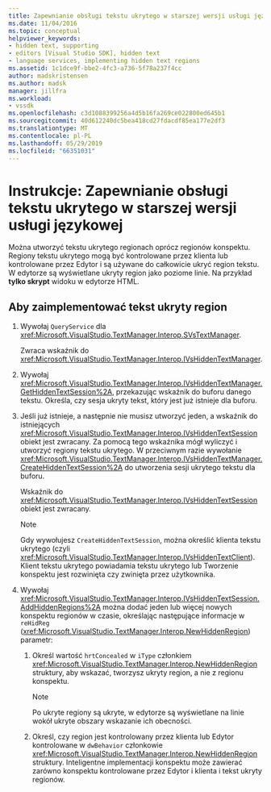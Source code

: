 ```yaml
---
title: Zapewnianie obsługi tekstu ukrytego w starszej wersji usługi językowej
ms.date: 11/04/2016
ms.topic: conceptual
helpviewer_keywords:
- hidden text, supporting
- editors [Visual Studio SDK], hidden text
- language services, implementing hidden text regions
ms.assetid: 1c1dce9f-bbe2-4fc3-a736-5f78a237f4cc
author: madskristensen
ms.author: madsk
manager: jillfra
ms.workload:
- vssdk
ms.openlocfilehash: c3d1088399256a4d5b16fa269ce022800ed645b1
ms.sourcegitcommit: 40d612240dc5bea418cd27fdacdf85ea177e2df3
ms.translationtype: MT
ms.contentlocale: pl-PL
ms.lasthandoff: 05/29/2019
ms.locfileid: "66351031"
---
```

# <a name="how-to-provide-hidden-text-support-in-a-legacy-language-service"></a>Instrukcje: Zapewnianie obsługi tekstu ukrytego w starszej wersji usługi językowej
Można utworzyć tekstu ukrytego regionach oprócz regionów konspektu. Regiony tekstu ukrytego mogą być kontrolowane przez klienta lub kontrolowane przez Edytor i są używane do całkowicie ukryć region tekstu. W edytorze są wyświetlane ukryty region jako poziome linie. Na przykład **tylko skrypt** widoku w edytorze HTML.

## <a name="to-implement-a-hidden-text-region"></a>Aby zaimplementować tekst ukryty region

1. Wywołaj `QueryService` dla <xref:Microsoft.VisualStudio.TextManager.Interop.SVsTextManager>.

     Zwraca wskaźnik do <xref:Microsoft.VisualStudio.TextManager.Interop.IVsHiddenTextManager>.

2. Wywołaj <xref:Microsoft.VisualStudio.TextManager.Interop.IVsHiddenTextManager.GetHiddenTextSession%2A>, przekazując wskaźnik do buforu danego tekstu. Określa, czy sesja ukryty tekst, który jest już istnieje dla buforu.

3. Jeśli już istnieje, a następnie nie musisz utworzyć jeden, a wskaźnik do istniejących <xref:Microsoft.VisualStudio.TextManager.Interop.IVsHiddenTextSession> obiekt jest zwracany. Za pomocą tego wskaźnika mógł wyliczyć i utworzyć regiony tekstu ukrytego. W przeciwnym razie wywołanie <xref:Microsoft.VisualStudio.TextManager.Interop.IVsHiddenTextManager.CreateHiddenTextSession%2A> do utworzenia sesji ukrytego tekstu dla buforu.

     Wskaźnik do <xref:Microsoft.VisualStudio.TextManager.Interop.IVsHiddenTextSession> obiekt jest zwracany.

    > [!NOTE]
    > Gdy wywołujesz `CreateHiddenTextSession`, można określić klienta tekstu ukrytego (czyli <xref:Microsoft.VisualStudio.TextManager.Interop.IVsHiddenTextClient>). Klient tekstu ukrytego powiadamia tekstu ukrytego lub Tworzenie konspektu jest rozwinięta czy zwinięta przez użytkownika.

4. Wywołaj <xref:Microsoft.VisualStudio.TextManager.Interop.IVsHiddenTextSession.AddHiddenRegions%2A> można dodać jeden lub więcej nowych konspektu regionów w czasie, określając następujące informacje w `reHidReg` (<xref:Microsoft.VisualStudio.TextManager.Interop.NewHiddenRegion>) parametr:

    1. Określ wartość `hrtConcealed` w `iType` członkiem <xref:Microsoft.VisualStudio.TextManager.Interop.NewHiddenRegion> struktury, aby wskazać, tworzysz ukryty region, a nie z regionu konspektu.

        > [!NOTE]
        > Po ukryte regiony są ukryte, w edytorze są wyświetlane na linie wokół ukryte obszary wskazanie ich obecności.

    2. Określ, czy region jest kontrolowany przez klienta lub Edytor kontrolowane w `dwBehavior` członkowie <xref:Microsoft.VisualStudio.TextManager.Interop.NewHiddenRegion> struktury. Inteligentne implementacji konspektu może zawierać zarówno konspektu kontrolowane przez Edytor i klienta i tekst ukryty regionów.